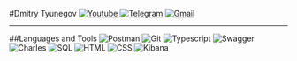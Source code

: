 #Dmitry Tyunegov
[![Youtube](https://img.shields.io/badge/Youtube-090909?style=for-the-badge&logo=Youtube&logoColor=FF0000)](https://www.youtube.com/@qa6592) [![Telegram](https://img.shields.io/badge/Telegram-090909?style=for-the-badge&logo=Telegram)](https://t.me/Dtyunegov) [![Gmail](https://img.shields.io/badge/Email-090909?style=for-the-badge&logo=Gmail)](https://t.me/Dtyunegov)
***
##Languages and Tools
![Postman](https://img.shields.io/badge/Postman-FFDF18?style=for-the-badge&logo=Postman) ![Git](https://img.shields.io/badge/Git-181717?style=for-the-badge&logo=GIT) ![Typescript](https://img.shields.io/badge/Typescript-003A70?style=for-the-badge&logo=Typescript) ![Swagger](https://img.shields.io/badge/Swagger-grey?style=for-the-badge&logo=Swagger) ![Charles](https://img.shields.io/badge/Charles-FABF15?style=for-the-badge) ![SQL](https://img.shields.io/badge/SQL-d5d5d5?style=for-the-badge&logo=PostgreSQL) ![HTML](https://img.shields.io/badge/HTML-24223A?style=for-the-badge&logo=HTML5) ![CSS](https://img.shields.io/badge/CSS-1572B6?style=for-the-badge&logo=CSS3) ![Kibana](https://img.shields.io/badge/Kibana-005571?style=for-the-badge&logo=Kibana)